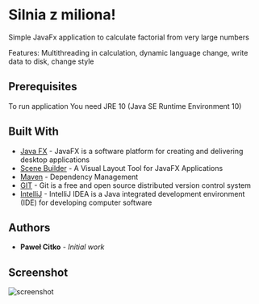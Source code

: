 # Silnia z miliona!

Simple JavaFx application to calculate factorial from very large numbers

Features:
Multithreading in calculation, dynamic language change, write data to disk, change style

## Prerequisites

To run application You need JRE 10 (Java SE Runtime Environment 10)

## Built With

* [Java FX](http://www.oracle.com/technetwork/java/javase/overview/javafx-overview-2158620.html) - JavaFX is a software platform for creating and delivering desktop applications
* [Scene Builder](https://gluonhq.com/products/scene-builder/) - A Visual Layout Tool for JavaFX Applications
* [Maven](https://maven.apache.org/) - Dependency Management
* [GIT](https://git-scm.com/) - Git is a free and open source distributed version control system
* [IntelliJ](https://www.jetbrains.com/idea/) - IntelliJ IDEA is a Java integrated development environment (IDE) for developing computer software

## Authors

* **Paweł Citko** - *Initial work*

## Screenshot
![screenshot](https://user-images.githubusercontent.com/38805773/43011420-aeda657a-8c43-11e8-8391-c6c0c3263f84.png)
